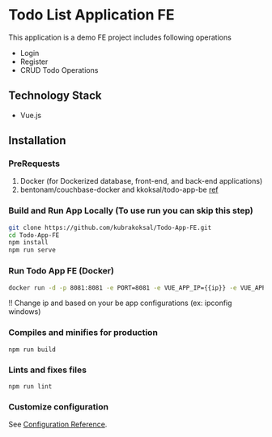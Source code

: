 # Todo List Application FE
This application is a demo FE project includes following operations
- Login
- Register
- CRUD Todo Operations

## Technology Stack
- Vue.js

## Installation
### PreRequests
1. Docker (for Dockerized database, front-end, and back-end applications)
2. bentonam/couchbase-docker and kkoksal/todo-app-be [ref](https://github.com/kubrakoksal/Todo-App) 

### Build and Run App Locally (To use run you can skip this step)
```bash
git clone https://github.com/kubrakoksal/Todo-App-FE.git
cd Todo-App-FE
npm install
npm run serve
```

### Run Todo App FE (Docker)
```bash
docker run -d -p 8081:8081 -e PORT=8081 -e VUE_APP_IP={{ip}} -e VUE_APP_PORT=8080  kkoksal/todo-app-fe npm run serve
```
!! Change ip and based on your be app configurations (ex: ipconfig windows)<br>

### Compiles and minifies for production
```
npm run build
```

### Lints and fixes files
```
npm run lint
```

### Customize configuration
See [Configuration Reference](https://cli.vuejs.org/config/).
